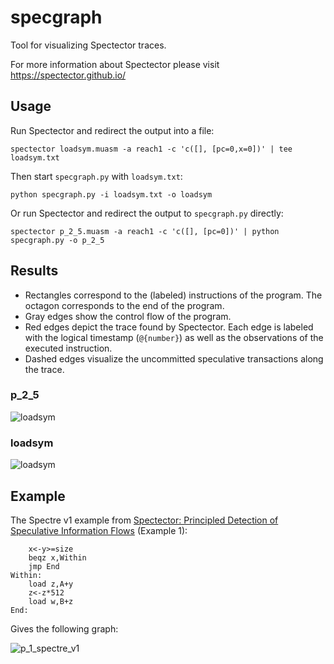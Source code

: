 # specgraph
Tool for visualizing Spectector traces.

For more information about Spectector please visit https://spectector.github.io/

## Usage

Run Spectector and redirect the output into a file:

```
spectector loadsym.muasm -a reach1 -c 'c([], [pc=0,x=0])' | tee loadsym.txt
```

Then start `specgraph.py` with `loadsym.txt`:

```
python specgraph.py -i loadsym.txt -o loadsym
```

Or run Spectector and redirect the output to `specgraph.py` directly:

```
spectector p_2_5.muasm -a reach1 -c 'c([], [pc=0])' | python specgraph.py -o p_2_5
```

## Results

* Rectangles correspond to the (labeled) instructions of the program. The octagon corresponds to the end of the program.
* Gray edges show the control flow of the program.
* Red edges depict the trace found by Spectector. Each edge is labeled with the logical timestamp (`@{number}`) as well as the observations of the executed instruction.
* Dashed edges visualize the uncommitted speculative transactions along the trace.

### p_2_5

![loadsym](doc/p_2_5.svg)

### loadsym

![loadsym](doc/loadsym.svg)

## Example

The Spectre v1 example from [Spectector: Principled Detection of Speculative Information Flows](https://spectector.github.io/papers/spectector.pdf) (Example 1):

```
    x<-y>=size
    beqz x,Within
    jmp End
Within:
    load z,A+y
    z<-z*512
    load w,B+z
End:
```

Gives the following graph:

![p_1_spectre_v1](doc/p_1_spectre_v1.svg)
